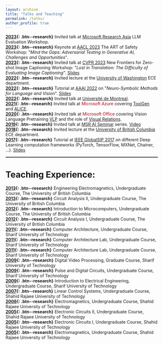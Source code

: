 ```yaml
---
layout: archive
title: "Talks and Teaching"
permalink: /talks/
author_profile: true
---
```


**[2023](){: .btn--research}** Invited talk at [Microsoft Research Asia](https://www.microsoft.com/en-us/research/lab/microsoft-research-asia/) LLM Evaluation Workshop.  
**[2023](){: .btn--research}** Keynote at [AACL 2023](https://sites.google.com/view/art-of-safety/schedule-info) The ART of Safety Workshop: "*Mind the Gaps: Adversarial Testing in Generative AI, Challenges and Opportunities*".  
**[2023](){: .btn--research}** Invited talk at [CVPR 2023](https://nice.lgresearch.ai/) New Frontiers for Zero-shot Image Captioning Workshop: "*Lost in Translation: The Difficulty of Evaluating Image Captioning*". [Slides](https://www.hamidpalangi.com/files/Lost_In_Translation.pdf)  
**[2022](){: .btn--research}** Invited lecture at the [University of Washington](https://www.washington.edu/) ECE department.  
**[2022](){: .btn--research}** Tutorial at [AAAI 2022](https://sites.google.com/allenai.org/nsmlv-tutorial-aaai-22) on "*Neuro-Symbolic Methods for Language and Vision*". [Slides](https://sites.google.com/allenai.org/nsmlv-tutorial-aaai-22)  
**[2022](){: .btn--research}** Invited talk at [Université de Montreal](https://www.umontreal.ca/).  
**[2021](){: .btn--research}** Invited talk at <span style="color:#b1040e">Microsoft Azure</span> covering [ToxiGen](https://arxiv.org/abs/2203.09509) and [ALICE](https://github.com/microsoft/ToxiGen#generating-data-using-alice).  
**[2020](){: .btn--research}** Invited talk at <span style="color:#b1040e">Microsoft Office</span> covering Vision Language Pretraining [VLP](https://arxiv.org/abs/1909.11059) and the role of [Visual Relations](https://arxiv.org/pdf/1909.09953.pdf).  
**[2019](){: .btn--research}** Invited talk at [MSR AI Seminar](https://www.microsoft.com/en-us/research/lab/microsoft-research-redmond/) series. [Video](https://www.youtube.com/watch?v=4wS02nCWXvw)  
**[2018](){: .btn--research}** Invited lecture at the [University of British Columbia](https://www.ubc.ca/) ECE department.  
**[2017](){: .btn--research}** Tutorial at [IEEE GlobalSIP 2017](https://www.2017.ieeeglobalsip.org/) on different Deep Learning computation frameworks (PyTorch, TensorFlow, MXNet, Chainer, ...). [Slides](https://www.hamidpalangi.com/files/GlobalSIP2017_DL_Tutorial.pdf)  

<hr style="border:1px solid gray">

# **Teaching Experience:**
**[2013](){: .btn--research}** Engineering Electromagnetics, Undergraduate Course, The University of British Columbia  
**[2013](){: .btn--research}** Circuit Analysis II, Undergraduate Course, The University of British Columbia  
**[2012](){: .btn--research}** Introduction to Microcomputers, Undergraduate Course, The University of British Columbia  
**[2012](){: .btn--research}** Circuit Analysis I, Undergraduate Course, The University of British Columbia  
**[2011](){: .btn--research}** Computer Architecture, Undergraduate Course, Sharif University of Technology  
**[2011](){: .btn--research}** Computer Architecture Lab, Undergraduate Course, Sharif University of Technology  
**[2011](){: .btn--research}** Computer Architecture Lab, Undergraduate Course, Sharif University of Technology  
**[2009](){: .btn--research}** Digital Video Processing, Graduate Course, Sharif University of Technology  
**[2009](){: .btn--research}** Pulse and Digital Circuits, Undergraduate Course, Sharif University of Technology  
**[2009](){: .btn--research}** Introduction to Electrical Engineering, Undergraduate Course, Sharif University of Technology  
**[2007](){: .btn--research}** Linear Control Systems, Undergraduate Course, Shahid Rajaee University of Technology  
**[2006](){: .btn--research}** Electromagnetics, Undergraduate Course, Shahid Rajaee University of Technology  
**[2005](){: .btn--research}** Electronic Circuits II, Undergraduate Course, Shahid Rajaee University of Technology  
**[2005](){: .btn--research}** Electronic Circuits I, Undergraduate Course, Shahid Rajaee University of Technology  
**[2005](){: .btn--research}** Electromagnetics, Undergraduate Course, Shahid Rajaee University of Technology  